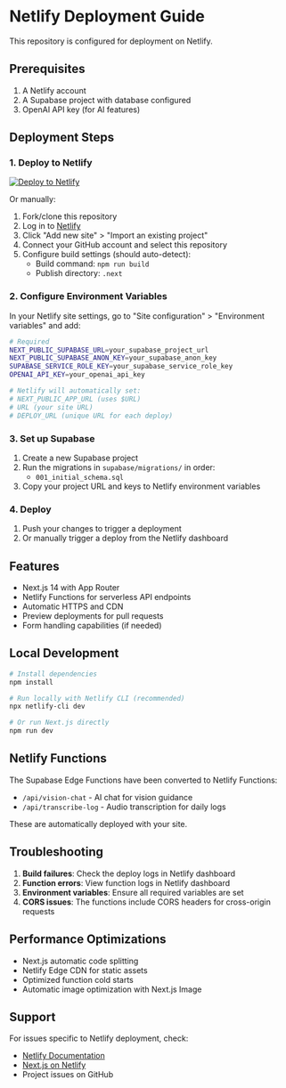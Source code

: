 # Netlify Deployment Guide

This repository is configured for deployment on Netlify.

## Prerequisites

1. A Netlify account
2. A Supabase project with database configured
3. OpenAI API key (for AI features)

## Deployment Steps

### 1. Deploy to Netlify

[![Deploy to Netlify](https://www.netlify.com/img/deploy/button.svg)](https://app.netlify.com/start/deploy?repository=https://github.com/Senn-01/chart-the-course-proto)

Or manually:

1. Fork/clone this repository
2. Log in to [Netlify](https://app.netlify.com)
3. Click "Add new site" > "Import an existing project"
4. Connect your GitHub account and select this repository
5. Configure build settings (should auto-detect):
   - Build command: `npm run build`
   - Publish directory: `.next`

### 2. Configure Environment Variables

In your Netlify site settings, go to "Site configuration" > "Environment variables" and add:

```bash
# Required
NEXT_PUBLIC_SUPABASE_URL=your_supabase_project_url
NEXT_PUBLIC_SUPABASE_ANON_KEY=your_supabase_anon_key
SUPABASE_SERVICE_ROLE_KEY=your_supabase_service_role_key
OPENAI_API_KEY=your_openai_api_key

# Netlify will automatically set:
# NEXT_PUBLIC_APP_URL (uses $URL)
# URL (your site URL)
# DEPLOY_URL (unique URL for each deploy)
```

### 3. Set up Supabase

1. Create a new Supabase project
2. Run the migrations in `supabase/migrations/` in order:
   - `001_initial_schema.sql`
3. Copy your project URL and keys to Netlify environment variables

### 4. Deploy

1. Push your changes to trigger a deployment
2. Or manually trigger a deploy from the Netlify dashboard

## Features

- Next.js 14 with App Router
- Netlify Functions for serverless API endpoints
- Automatic HTTPS and CDN
- Preview deployments for pull requests
- Form handling capabilities (if needed)

## Local Development

```bash
# Install dependencies
npm install

# Run locally with Netlify CLI (recommended)
npx netlify-cli dev

# Or run Next.js directly
npm run dev
```

## Netlify Functions

The Supabase Edge Functions have been converted to Netlify Functions:
- `/api/vision-chat` - AI chat for vision guidance
- `/api/transcribe-log` - Audio transcription for daily logs

These are automatically deployed with your site.

## Troubleshooting

1. **Build failures**: Check the deploy logs in Netlify dashboard
2. **Function errors**: View function logs in Netlify dashboard
3. **Environment variables**: Ensure all required variables are set
4. **CORS issues**: The functions include CORS headers for cross-origin requests

## Performance Optimizations

- Next.js automatic code splitting
- Netlify Edge CDN for static assets
- Optimized function cold starts
- Automatic image optimization with Next.js Image

## Support

For issues specific to Netlify deployment, check:
- [Netlify Documentation](https://docs.netlify.com)
- [Next.js on Netlify](https://docs.netlify.com/frameworks/next-js/)
- Project issues on GitHub